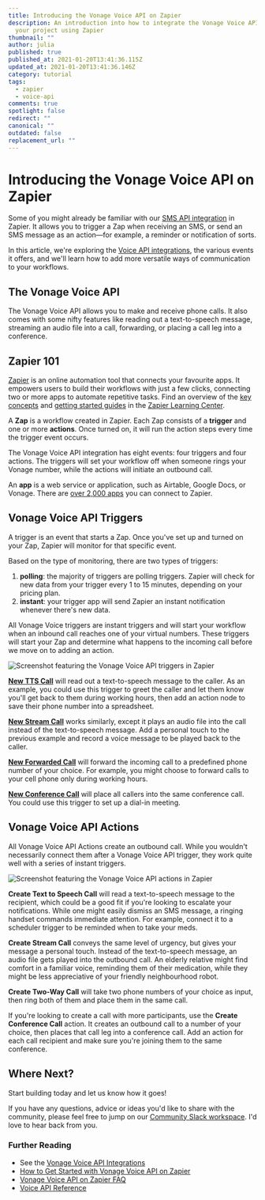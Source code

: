 ```yaml
---
title: Introducing the Vonage Voice API on Zapier
description: An introduction into how to integrate the Vonage Voice API into
  your project using Zapier
thumbnail: ""
author: julia
published: true
published_at: 2021-01-20T13:41:36.115Z
updated_at: 2021-01-20T13:41:36.146Z
category: tutorial
tags:
  - zapier
  - voice-api
comments: true
spotlight: false
redirect: ""
canonical: ""
outdated: false
replacement_url: ""
---
```

# Introducing the Vonage Voice API on Zapier

Some of you might already be familiar with our [SMS API integration](https://zapier.com/apps/vonage-sms-api/integrations) in Zapier. It allows you to trigger a Zap when receiving an SMS, or send an SMS message as an action—for example, a reminder or notification of sorts.

In this article, we're exploring the [Voice API integrations](https://zapier.com/apps/vonage-voice-api/integrations), the various events it offers, and we'll learn how to add more versatile ways of communication to your workflows.

## The Vonage Voice API

The Vonage Voice API allows you to make and receive phone calls. It also comes with some nifty features like reading out a text-to-speech message, streaming an audio file into a call, forwarding, or placing a call leg into a conference. 

## Zapier 101

[Zapier](https://zapier.com/app/dashboard) is an online automation tool that connects your favourite apps. It empowers users to build their workflows with just a few clicks, connecting two or more apps to automate repetitive tasks.
Find an overview of the [key concepts](https://zapier.com/help/create/basics/learn-key-concepts-in-zapier) and [getting started guides](https://zapier.com/learn/getting-started-guide/) in the [Zapier Learning Center](https://zapier.com/learn/).

A **Zap** is a workflow created in Zapier. Each Zap consists of a **trigger** and one or more **actions**. Once turned on, it will run the action steps every time the trigger event occurs.

The Vonage Voice API integration has eight events: four triggers and four actions. The triggers will set your workflow off when someone rings your Vonage number, while the actions will initiate an outbound call.

An **app** is a web service or application, such as Airtable, Google Docs, or Vonage. There are [over 2,000 apps](https://zapier.com/apps) you can connect to Zapier.

## Vonage Voice API Triggers

A trigger is an event that starts a Zap. Once you've set up and turned on your Zap, Zapier will monitor for that specific event. 

Based on the type of monitoring, there are two types of triggers:

1. **polling**: the majority of triggers are polling triggers. Zapier will check for new data from your trigger every 1 to 15 minutes, depending on your pricing plan.
2. **instant**: your trigger app will send Zapier an instant notification whenever there's new data.

All Vonage Voice triggers are instant triggers and will start your workflow when an inbound call reaches one of your virtual numbers. 
These triggers will start your Zap and determine what happens to the incoming call before we move on to adding an action.

![Screenshot featuring the Vonage Voice API triggers in Zapier](/content/blog/introducing-the-vonage-voice-api-on-zapier/vonage-voice-triggers-zapier.png)

**[New TTS Call](https://zapier.com/webintent/create-zap?create=true&entry-point-location=explore&template__0__action=inbound_tts_call&template__0__selected_api=VonageVoiceCLIAPI%401.0.3&template__0__type_of=read&utm_source=zapier&utm_medium=product&utm_campaign=zapier-gbl-zcr-display-team_explore_zt_integration_triggers)** will read out a text-to-speech message to the caller.
As an example, you could use this trigger to greet the caller and let them know you'll get back to them during working hours, then add an action node to save their phone number into a spreadsheet.

**[New Stream Call](https://zapier.com/webintent/create-zap?create=true&entry-point-location=explore&template__0__action=inbound_stream_call&template__0__selected_api=VonageVoiceCLIAPI%401.0.3&template__0__type_of=read&utm_source=zapier&utm_medium=product&utm_campaign=zapier-gbl-zcr-display-team_explore_zt_integration_triggers)** works similarly, except it plays an audio file into the call instead of the text-to-speech message. Add a personal touch to the previous example and record a voice message to be played back to the caller.

**[New Forwarded Call](https://zapier.com/webintent/create-zap?create=true&entry-point-location=explore&template__0__action=connect_call&template__0__selected_api=VonageVoiceCLIAPI%401.0.3&template__0__type_of=read&utm_source=zapier&utm_medium=product&utm_campaign=zapier-gbl-zcr-display-team_explore_zt_integration_triggers)** will forward the incoming call to a predefined phone number of your choice.
For example, you might choose to forward calls to your cell phone only during working hours.

**[New Conference Call](https://zapier.com/webintent/create-zap?create=true&entry-point-location=explore&template__0__action=conf_call&template__0__selected_api=VonageVoiceCLIAPI%401.0.3&template__0__type_of=read&utm_source=zapier&utm_medium=product&utm_campaign=zapier-gbl-zcr-display-team_explore_zt_integration_triggers)** will place all callers into the same conference call. 
You could use this trigger to set up a dial-in meeting.

## Vonage Voice API Actions

All Vonage Voice API Actions create an outbound call. 
While you wouldn't necessarily connect them after a Vonage Voice API trigger, they work quite well with a series of instant triggers.

![Screenshot featuring the Vonage Voice API actions in Zapier](/content/blog/introducing-the-vonage-voice-api-on-zapier/vonage-voice-actions-zapier.png)

**Create Text to Speech Call** will read a text-to-speech message to the recipient, which could be a good fit if you're looking to escalate your notifications. While one might easily dismiss an SMS message, a ringing handset commands immediate attention.
For example, connect it to a scheduler trigger to be reminded when to take your meds.

**Create Stream Call** conveys the same level of urgency, but gives your message a personal touch. Instead of the text-to-speech message, an audio file gets played into the outbound call. 
An elderly relative might find comfort in a familiar voice, reminding them of their medication, while they might be less appreciative of your friendly neighbourhood robot.

**Create Two-Way Call** will take two phone numbers of your choice as input, then ring both of them and place them in the same call.

If you're looking to create a call with more participants, use the **Create Conference Call** action. It creates an outbound call to a number of your choice, then places that call leg into a conference call. Add an action for each call recipient and make sure you're joining them to the same conference.

## Where Next?

Start building today and let us know how it goes!

If you have any questions, advice or ideas you'd like to share with the community, please feel free to jump on our [Community Slack workspace](https://developer.nexmo.com/community/slack). I'd love to hear back from you.

### Further Reading

* See the [Vonage Voice API Integrations](https://zapier.com/apps/vonage-voice-api/integrations)
* [How to Get Started with Vonage Voice API on Zapier](https://zapier.com/help/doc/how-to-get-started-with-vonage-voice-api-on-zapier)
* [Vonage Voice API on Zapier FAQ](https://zapier.com/help/doc/common-problems-with-vonage-voice-api-on-zapier)
* [Voice API Reference](https://developer.nexmo.com/api/voice?theme=dark)